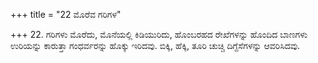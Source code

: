 +++
title = "22 ಮೊರೆವ ಗರಿಗಳ"

+++
22. ಗರಿಗಳು ಮೊರೆದು, ಮೊನೆಯಲ್ಲಿ ಕಿಡಿಯುರಿದು, ಹೊಂಬರಹದ ರೇಖೆಗಳನ್ನು ಹೊಂದಿದ ಬಾಣಗಳು ಉರಿಯನ್ನು ಕಾರುತ್ತಾ ಗಂಧರ್ವರನ್ನು ಹೊಕ್ಕು ಇರಿದವು. ಬಿಕ್ಕಿ, ಹೆಕ್ಕಿ, ತೂರಿ ಚುಚ್ಚಿ ದಿಗ್ದೆಸೆಗಳನ್ನು ಆವರಿಸಿದವು.